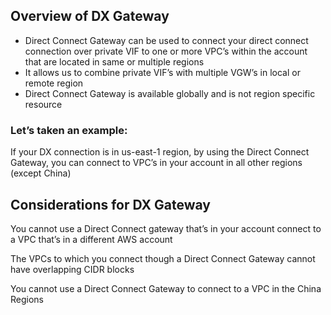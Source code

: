 ## Overview of DX Gateway
* Direct Connect Gateway can be used to connect your direct connect connection over private VIF to one or more VPC’s within the account that are located in same or multiple regions
 
* It allows us to combine private VIF’s with multiple VGW’s in local or remote region 
 
* Direct Connect Gateway is available globally and is not region specific resource 
 
### Let’s taken an example:
If your DX connection is in us-east-1 region, by using the Direct Connect Gateway, you can connect to VPC’s in your account in all other regions (except China)

## Considerations for DX Gateway
You cannot use a Direct Connect gateway that’s in your account connect to a VPC that’s in a different AWS account

The VPCs to which you connect though a Direct Connect Gateway cannot have overlapping CIDR blocks

You cannot use a Direct Connect Gateway to connect to a VPC in the China Regions
